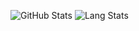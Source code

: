![GitHub Stats](https://github-readme-stats.vercel.app/api?username=odalet&count_private=true&show=reviews,discussions_started,discussions_answered,prs_merged,prs_merged_percentage&show_icons=true&rank_icon=percentile&theme=transparent) ![Lang Stats](https://github-readme-stats.vercel.app/api/top-langs/?username=odalet&layout=donut&theme=transparent)

<!--
**odalet/odalet** is a ✨ _special_ ✨ repository because its `README.md` (this file) appears on your GitHub profile.

Here are some ideas to get you started:

- 🔭 I’m currently working on ...
- 🌱 I’m currently learning ...
- 👯 I’m looking to collaborate on ...
- 🤔 I’m looking for help with ...
- 💬 Ask me about ...
- 📫 How to reach me: ...
- 😄 Pronouns: ...
- ⚡ Fun fact: ...
-->
